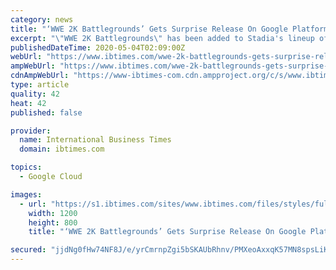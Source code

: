```yaml
---
category: news
title: "‘WWE 2K Battlegrounds’ Gets Surprise Release On Google Platform"
excerpt: "\"WWE 2K Battlegrounds\" has been added to Stadia's lineup of upcoming games The game is scheduled to be released sometime in the fall of 2020 Google Stadia is also adding EA games such as \"FIFA\" and \"Madden NFL\" Google continues to make waves with a lineup of major titles set to hit its gaming platform,"
publishedDateTime: 2020-05-04T02:09:00Z
webUrl: "https://www.ibtimes.com/wwe-2k-battlegrounds-gets-surprise-release-google-platform-2969490"
ampWebUrl: "https://www.ibtimes.com/wwe-2k-battlegrounds-gets-surprise-release-google-platform-2969490?amp=1"
cdnAmpWebUrl: "https://www-ibtimes-com.cdn.ampproject.org/c/s/www.ibtimes.com/wwe-2k-battlegrounds-gets-surprise-release-google-platform-2969490?amp=1"
type: article
quality: 42
heat: 42
published: false

provider:
  name: International Business Times
  domain: ibtimes.com

topics:
  - Google Cloud

images:
  - url: "https://s1.ibtimes.com/sites/www.ibtimes.com/files/styles/full/public/2019/03/28/gettyimages-485063232.jpg"
    width: 1200
    height: 800
    title: "‘WWE 2K Battlegrounds’ Gets Surprise Release On Google Platform"

secured: "jjdNg0fHw74NF8J/e/yrCmrnpZgi5bSKAUbRhnv/PMXeoAxxqK57MN8spsLiKp+Avhmn1bEJHfyvDAgSyVMlECk8Ky5ddR9PYNaqHDqUjqSmiGgUV/R/AREIlmXKaD+NEfI9YHBBiIufdCv28dMphfpjYoCFhQBz4DdbTRvPIpqdeCchWAfXIY4TtpUZv9ohKyFthb9S12348xGNQQX2JAKPs1bJt5WzUfjYG5vyFAonzQBrtxd/wdgCAVG1qxsTNLfeJlXQJh5ZAUkhcoTM9i0MLvMORkPK3t4Q4+AXaBfeLluSviZJ26TSfCt3jqIysutzXzzYZEPj4DbRPpOb3QaR+K4N9+Wz4ZnIFgNqDXBzWQMMXM8n8J4zB+1zKuQfwiD7EdKu1sHaYPcPdr5AAAz65uR4az1DHahkrnb6TrVn+pQRxvZ/4oVay/82AawhzYmLCkhJHcjtPjAq8zHVzYOuZBhojGQMKSgmQL9JBO8=;HeyQNstNJrfV3ZVydlVryw=="
---
```


